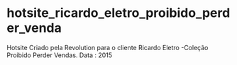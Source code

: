 # hotsite_ricardo_eletro_proibido_perder_venda
Hotsite Criado pela Revolution para o cliente Ricardo Eletro -Coleção Proibido Perder Vendas. 
Data : 2015
